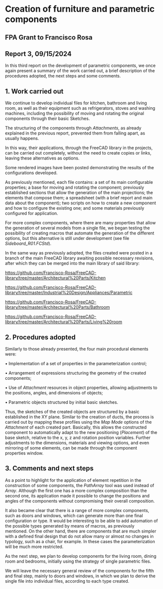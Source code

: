 # Creation of furniture and parametric components

## FPA Grant to Francisco Rosa

## Report 3, 09/15/2024

In this third report on the development of parametric components, we once again present a summary of the work carried out, a brief description of the procedures adopted, the next steps and some comments.

## 1. Work carried out

We continue to develop individual files for kitchen, bathroom and living room, as well as their equipment such as refrigerators, stoves and washing machines, including the possibility of moving and rotating the original components through their basic Sketches.

The structuring of the components through *Attachments*, as already explained in the previous report, prevented them from falling apart, as usually happens.

In this way, their applications, through the FreeCAD library in the projects, can be carried out completely, without the need to create copies or links, leaving these alternatives as options.

Some rendered images have been posted demonstrating the results of the configurations developed.

As previously mentioned, each file contains: a set of its main configurable properties; a base for moving and rotating the component; previously established sections that allow the generation of the main projections; the elements that compose them; a spreadsheet (with a brief report and main data about the component); two scripts on how to create a new component and how to configure the existing one; and some materials previously configured for application.

For more complex components, where there are many properties that allow the generation of several models from a single file, we began testing the possibility of creating macros that automate the generation of the different options, but this alternative is still under development (see file *Sideboard_R01.FCStd*).

In the same way as previously adopted, the files created were posted in a branch of the main FreeCAD library awaiting possible necessary revisions, after which they can be merged into the main library of said library:

https://github.com/Francisco-Rosa/FreeCAD-library/tree/master/Architectural%20Parts/Kitchen

https://github.com/Francisco-Rosa/FreeCAD-library/tree/master/Industrial%20Design/Appliances/Parametric

https://github.com/Francisco-Rosa/FreeCAD-library/tree/master/Architectural%20Parts/Bathroom

https://github.com/Francisco-Rosa/FreeCAD-library/tree/master/Architectural%20Parts/Living%20room

## 2. Procedures adopted

Similarly to those already presented, the four main procedural elements were:

• Implementation of a set of properties in the parameterization control;

• Arrangement of expressions structuring the geometry of the created components;

• Use of *Attachment* resources in object properties, allowing adjustments to the positions, angles, and dimensions of objects;

• Parametric objects structured by initial basic sketches.

Thus, the sketches of the created objects are structured by a basic established in the XY plane. Similar to the creation of ducts, the process is carried out by mapping these profiles using the *Map Mode* options of the *Attachment* of each created part. Basically, this allows the constructed component to automatically adapt to the new positioning (*Placement*) of the base sketch, relative to the x, y, z and rotation position variables. Further adjustments to the dimensions, materials and viewing options, and even mirroring of some elements, can be made through the component properties window.

## 3. Comments and next steps

As a point to highlight for the application of element repetition in the construction of some components, the *PathArray* tool was used instead of *Array*. Although the first one has a more complex composition than the second one, its application made it possible to change the positions and angles of the components without compromising their overall composition.

It also became clear that there is a range of more complex components, such as doors and windows, which can generate more than one final configuration or type. It would be interesting to be able to add automation of the possible types generated by means of macros, as previously mentioned. On the other hand, there are components that are much simpler with a defined final design that do not allow many or almost no changes in typology, such as a chair, for example. In these cases the parameterization will be much more restricted.

As the next step, we plan to develop components for the living room, dining room and bedrooms, initially using the strategy of single parametric files.

We will leave the necessary general review of the components for the fifth and final step, mainly to doors and windows, in which we plan to derive the single file into individual files, according to each type created.
